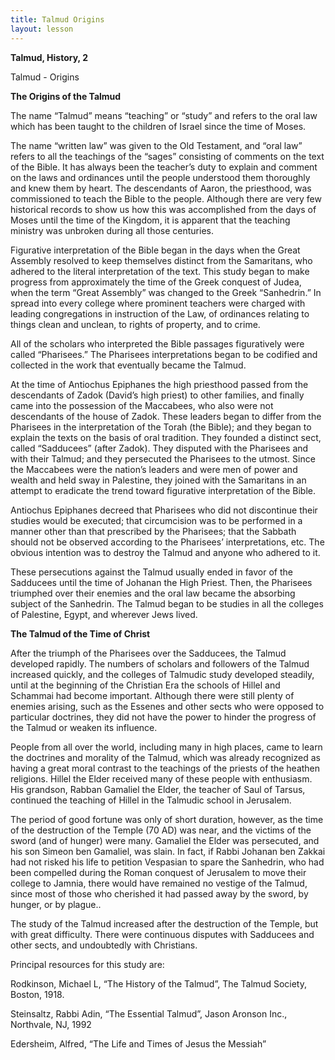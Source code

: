 ```yaml
---
title: Talmud Origins
layout: lesson
---
```



**Talmud, History, 2**

Talmud - Origins

**The Origins of the Talmud**

The name “Talmud” means “teaching” or “study” and refers to the oral law
which has been taught to the children of Israel since the time of Moses.

The name “written law” was given to the Old Testament, and “oral law”
refers to all the teachings of the “sages” consisting of comments on the
text of the Bible. It has always been the teacher’s duty to explain and
comment on the laws and ordinances until the people understood them
thoroughly and knew them by heart. The descendants of Aaron, the
priesthood, was commissioned to teach the Bible to the people. Although
there are very few historical records to show us how this was
accomplished from the days of Moses until the time of the Kingdom, it is
apparent that the teaching ministry was unbroken during all those
centuries.

Figurative interpretation of the Bible began in the days when the Great
Assembly resolved to keep themselves distinct from the Samaritans, who
adhered to the literal interpretation of the text. This study began to
make progress from approximately the time of the Greek conquest of
Judea, when the term “Great Assembly” was changed to the Greek
“Sanhedrin.” In spread into every college where prominent teachers were
charged with leading congregations in instruction of the Law, of
ordinances relating to things clean and unclean, to rights of property,
and to crime.

All of the scholars who interpreted the Bible passages figuratively were
called “Pharisees.” The Pharisees interpretations began to be codified
and collected in the work that eventually became the Talmud.

At the time of Antiochus Epiphanes the high priesthood passed from the
descendants of Zadok (David’s high priest) to other families, and
finally came into the possession of the Maccabees, who also were not
descendants of the house of Zadok. These leaders began to differ from
the Pharisees in the interpretation of the Torah (the Bible); and they
began to explain the texts on the basis of oral tradition. They founded
a distinct sect, called “Sadducees” (after Zadok). They disputed with
the Pharisees and with their Talmud; and they persecuted the Pharisees
to the utmost. Since the Maccabees were the nation’s leaders and were
men of power and wealth and held sway in Palestine, they joined with the
Samaritans in an attempt to eradicate the trend toward figurative
interpretation of the Bible.

Antiochus Epiphanes decreed that Pharisees who did not discontinue their
studies would be executed; that circumcision was to be performed in a
manner other than that prescribed by the Pharisees; that the Sabbath
should not be observed according to the Pharisees’ interpretations, etc.
The obvious intention was to destroy the Talmud and anyone who adhered
to it.

These persecutions against the Talmud usually ended in favor of the
Sadducees until the time of Johanan the High Priest. Then, the Pharisees
triumphed over their enemies and the oral law became the absorbing
subject of the Sanhedrin. The Talmud began to be studies in all the
colleges of Palestine, Egypt, and wherever Jews lived.

**The Talmud of the Time of Christ**

After the triumph of the Pharisees over the Sadducees, the Talmud
developed rapidly. The numbers of scholars and followers of the Talmud
increased quickly, and the colleges of Talmudic study developed
steadily, until at the beginning of the Christian Era the schools of
Hillel and Schammai had become important. Although there were still
plenty of enemies arising, such as the Essenes and other sects who were
opposed to particular doctrines, they did not have the power to hinder
the progress of the Talmud or weaken its influence.

People from all over the world, including many in high places, came to
learn the doctrines and morality of the Talmud, which was already
recognized as having a great moral contrast to the teachings of the
priests of the heathen religions. Hillel the Elder received many of
these people with enthusiasm. His grandson, Rabban Gamaliel the Elder,
the teacher of Saul of Tarsus, continued the teaching of Hillel in the
Talmudic school in Jerusalem.

The period of good fortune was only of short duration, however, as the
time of the destruction of the Temple (70 AD) was near, and the victims
of the sword (and of hunger) were many. Gamaliel the Elder was
persecuted, and his son Simeon ben Gamaliel, was slain. In fact, if
Rabbi Johanan ben Zakkai had not risked his life to petition Vespasian
to spare the Sanhedrin, who had been compelled during the Roman conquest
of Jerusalem to move their college to Jamnia, there would have remained
no vestige of the Talmud, since most of those who cherished it had
passed away by the sword, by hunger, or by plague..

The study of the Talmud increased after the destruction of the Temple,
but with great difficulty. There were continuous disputes with Sadducees
and other sects, and undoubtedly with Christians.

Principal resources for this study are:

Rodkinson, Michael L, “The History of the Talmud”, The Talmud Society,
Boston, 1918.

Steinsaltz, Rabbi Adin, “The Essential Talmud”, Jason Aronson Inc.,
Northvale, NJ, 1992

Edersheim, Alfred, “The Life and Times of Jesus the Messiah”

